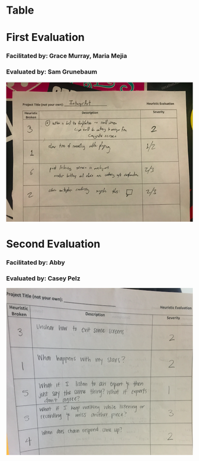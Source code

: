 # Table

# First Evaluation
### Facilitated by: Grace Murray, Maria Mejia  
### Evaluated by: Sam Grunebaum  
![Heuristic Evluation 1](/img/hEval1.png)

# Second Evaluation
### Facilitated by: Abby   
### Evaluated by: Casey Pelz  
![Heuristic Evluation 2](/img/hEval2.png)
